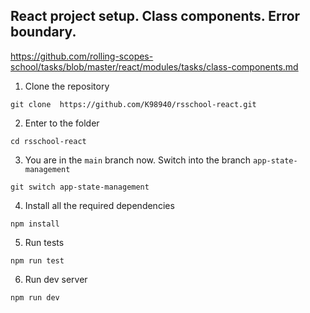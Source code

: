 ## React project setup. Class components. Error boundary.

https://github.com/rolling-scopes-school/tasks/blob/master/react/modules/tasks/class-components.md

1. Clone the repository

```shell
git clone  https://github.com/K98940/rsschool-react.git
```

2. Enter to the folder

```shell
cd rsschool-react
```

3. You are in the `main` branch now. Switch into the branch `app-state-management`

```shell
git switch app-state-management
```

4. Install all the required dependencies

```shell
npm install
```

5. Run tests

```shell
npm run test
```

6. Run dev server

```shell
npm run dev
```
